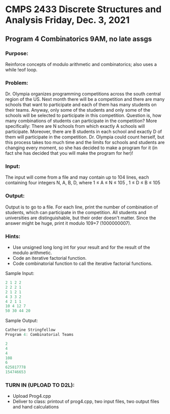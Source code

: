 # CMPS 2433 Discrete Structures and Analysis Friday, Dec. 3, 2021
## Program 4 Combinatorics 9AM, no late assgs
### Purpose: 
Reinforce concepts of modulo arithmetic and combinatorics; also uses a while !eof 
loop.

### Problem: 
Dr. Olympia organizes programming competitions across the south central region of 
the US. Next month there will be a competition and there are many schools that want to 
participate and each of them has many students on their teams. Anyway, only some of the 
students and only some of the schools will be selected to participate in this competition. 
Question is, how many combinations of students can participate in the competition?
More specifically: There are N schools from which exactly A schools will participate. Moreover,
there are B students in each school and exactly D of them will participate in the competition.
Dr. Olympia could count herself, but this process takes too much time and the limits for schools 
and students are changing every moment, so she has decided to make a program for it (in fact 
she has decided that you will make the program for her)!

### Input: 
The input will come from a file and may contain up to 104 lines, each containing four 
integers N, A, B, D, where 1 ≤ A ≤ N ≤ 105
, 1 ≤ D ≤ B ≤ 105

### Output: 
Output is to go to a file. For each line, print the number of combination of students, 
which can participate in the competition. All students and universities are distinguishable, but 
their order doesn't matter.
Since the answer might be huge, print it modulo 109+7 (1000000007).

### Hints: 
* Use unsigned long long int for your result and for the result of the modulo arithmetic.
* Code an iterative factorial function.
* Code combinatorial function to call the iterative factorial functions.


Sample Input:
``` c++
2 1 2 2
2 2 2 1
2 1 2 1
4 3 3 2
4 2 1 1
10 4 12 7
50 30 44 20
```
>

Sample Output:
``` c++
Catherine Stringfellow
Program 4: Combinatorial Teams

2
4
4
108
6
625817778
154746653
```

>

### TURN IN (UPLOAD TO D2L):
* Upload Prog4.cpp
* Deliver to class: printout of prog4.cpp, two input files, two output files and hand calculations
